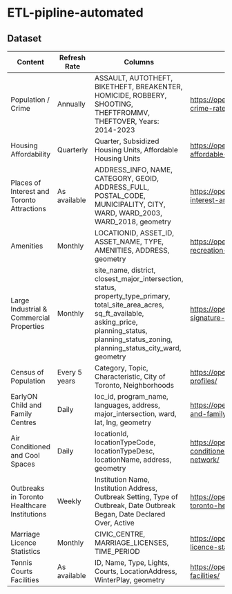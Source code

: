 # ETL-pipline-automated

## Dataset

| Content | Refresh Rate | Columns | Link |
|---------|---------------|---------|------|
| Population / Crime | Annually | ASSAULT, AUTOTHEFT, BIKETHEFT, BREAKENTER, HOMICIDE, ROBBERY, SHOOTING, THEFTFROMMV, THEFTOVER, Years: 2014-2023 | https://open.toronto.ca/dataset/neighbourhood-crime-rates/ |
| Housing Affordability | Quarterly | Quarter, Subsidized Housing Units, Affordable Housing Units | https://open.toronto.ca/dataset/active-affordable-and-social-housing-units/ |
| Places of Interest and Toronto Attractions | As available | ADDRESS_INFO, NAME, CATEGORY, GEOID, ADDRESS_FULL, POSTAL_CODE, MUNICIPALITY, CITY, WARD, WARD_2003, WARD_2018, geometry | https://open.toronto.ca/dataset/places-of-interest-and-toronto-attractions/ |
| Amenities | Monthly | LOCATIONID, ASSET_ID, ASSET_NAME, TYPE, AMENITIES, ADDRESS, geometry | https://open.toronto.ca/dataset/parks-and-recreation-facilities/ |
| Large Industrial & Commercial Properties | Monthly | site_name, district, closest_major_intersection, status, property_type_primary, total_site_area_acres, sq_ft_available, asking_price, planning_status, planning_status_zoning, planning_status_city_ward, geometry | https://open.toronto.ca/dataset/toronto-signature-sites/ |
| Census of Population | Every 5 years | Category, Topic, Characteristic, City of Toronto, Neighborhoods | https://open.toronto.ca/dataset/neighbourhood-profiles/ |
| EarlyON Child and Family Centres | Daily | loc_id, program_name, languages, address, major_intersection, ward, lat, lng, geometry | https://open.toronto.ca/dataset/earlyon-child-and-family-centres/ |
| Air Conditioned and Cool Spaces | Daily | locationId, locationTypeCode, locationTypeDesc, locationName, address, geometry | https://open.toronto.ca/dataset/air-conditioned-and-cool-spaces-heat-relief-network/ |
| Outbreaks in Toronto Healthcare Institutions | Weekly | Institution Name, Institution Address, Outbreak Setting, Type of Outbreak, Date Outbreak Began, Date Declared Over, Active | https://open.toronto.ca/dataset/outbreaks-in-toronto-healthcare-institutions/ |
| Marriage Licence Statistics | Monthly | CIVIC_CENTRE, MARRIAGE_LICENSES, TIME_PERIOD | https://open.toronto.ca/dataset/marriage-licence-statistics/ |
| Tennis Courts Facilities | As available | ID, Name, Type, Lights, Courts, LocationAddress, WinterPlay, geometry | https://open.toronto.ca/dataset/tennis-courts-facilities/ |

